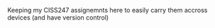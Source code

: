 Keeping my CISS247 assignemnts here to easily carry them accross devices (and have version control)
